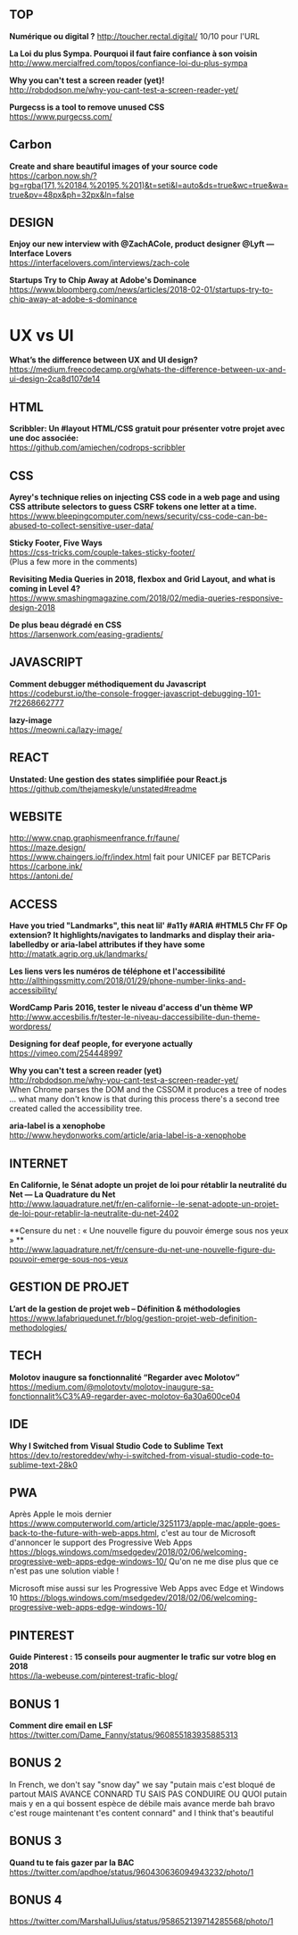 ## TOP

**Numérique ou digital ?** 
http://toucher.rectal.digital/ 10/10 pour l'URL 

**La Loi du plus Sympa. Pourquoi il faut faire confiance à son voisin**  
http://www.mercialfred.com/topos/confiance-loi-du-plus-sympa

**Why you can't test a screen reader (yet)!**  
http://robdodson.me/why-you-cant-test-a-screen-reader-yet/

**Purgecss is a tool to remove unused CSS**  
https://www.purgecss.com/


## Carbon 
**Create and share beautiful images of your source code**  
https://carbon.now.sh/?bg=rgba(171,%20184,%20195,%201)&t=seti&l=auto&ds=true&wc=true&wa=true&pv=48px&ph=32px&ln=false


## DESIGN

**Enjoy our new interview with @ZachACole, product designer @Lyft — Interface Lovers**  
https://interfacelovers.com/interviews/zach-cole

**Startups Try to Chip Away at Adobe's Dominance**  
https://www.bloomberg.com/news/articles/2018-02-01/startups-try-to-chip-away-at-adobe-s-dominance


# UX vs UI
**What’s the difference between UX and UI design?**  
https://medium.freecodecamp.org/whats-the-difference-between-ux-and-ui-design-2ca8d107de14

## HTML

**Scribbler: Un #layout HTML/CSS gratuit pour présenter votre projet avec une doc associée:**  
https://github.com/amiechen/codrops-scribbler

## CSS

**Ayrey's technique relies on injecting CSS code in a web page and using CSS attribute selectors to guess CSRF tokens one letter at a time.**  
https://www.bleepingcomputer.com/news/security/css-code-can-be-abused-to-collect-sensitive-user-data/

**Sticky Footer, Five Ways**  
https://css-tricks.com/couple-takes-sticky-footer/  
(Plus a few more in the comments) 

**Revisiting Media Queries in 2018, flexbox and Grid Layout, and what is coming in Level 4?**  
https://www.smashingmagazine.com/2018/02/media-queries-responsive-design-2018

**De plus beau dégradé en CSS**  
https://larsenwork.com/easing-gradients/


## JAVASCRIPT

**Comment debugger méthodiquement du Javascript**  
https://codeburst.io/the-console-frogger-javascript-debugging-101-7f2268662777

**lazy-image**  
https://meowni.ca/lazy-image/


## REACT

**Unstated: Une gestion des states simplifiée pour React.js**  
https://github.com/thejameskyle/unstated#readme


## WEBSITE

http://www.cnap.graphismeenfrance.fr/faune/  
https://maze.design/  
https://www.chaingers.io/fr/index.html fait pour UNICEF par BETCParis  
https://carbone.ink/  
https://antoni.de/


## ACCESS

**Have you tried "Landmarks", this neat lil' #a11y #ARIA #HTML5 Chr FF Op extension? It highlights/navigates to landmarks and display their aria-labelledby or aria-label attributes if they have some**  
http://matatk.agrip.org.uk/landmarks/

**Les liens vers les numéros de téléphone et l'accessibilité**  
http://allthingssmitty.com/2018/01/29/phone-number-links-and-accessibility/

**WordCamp Paris 2016, tester le niveau d'access d'un thème WP**  
http://www.accesbilis.fr/tester-le-niveau-daccessibilite-dun-theme-wordpress/

**Designing for deaf people, for everyone actually**  
https://vimeo.com/254448997

**Why you can't test a screen reader (yet)**  
http://robdodson.me/why-you-cant-test-a-screen-reader-yet/  
When Chrome parses the DOM and the CSSOM it produces a tree of nodes ... what many don't know is that during this process there's a second tree created called the accessibility tree.

**aria-label is a xenophobe**  
http://www.heydonworks.com/article/aria-label-is-a-xenophobe


## INTERNET

**En Californie, le Sénat adopte un projet de loi pour rétablir la neutralité du Net — La Quadrature du Net**  
http://www.laquadrature.net/fr/en-californie--le-senat-adopte-un-projet-de-loi-pour-retablir-la-neutralite-du-net-2402

**Censure du net : « Une nouvelle figure du pouvoir émerge sous nos yeux » **  
http://www.laquadrature.net/fr/censure-du-net-une-nouvelle-figure-du-pouvoir-emerge-sous-nos-yeux


## GESTION DE PROJET

**L’art de la gestion de projet web – Définition & méthodologies**  
https://www.lafabriquedunet.fr/blog/gestion-projet-web-definition-methodologies/


## TECH

**Molotov inaugure sa fonctionnalité “Regarder avec Molotov”**  
https://medium.com/@molotovtv/molotov-inaugure-sa-fonctionnalit%C3%A9-regarder-avec-molotov-6a30a600ce04


## IDE

**Why I Switched from Visual Studio Code to Sublime Text**  
https://dev.to/restoreddev/why-i-switched-from-visual-studio-code-to-sublime-text-28k0


## PWA

Après Apple le mois dernier https://www.computerworld.com/article/3251173/apple-mac/apple-goes-back-to-the-future-with-web-apps.html, c'est au tour de Microsoft d'annoncer le support des Progressive Web Apps https://blogs.windows.com/msedgedev/2018/02/06/welcoming-progressive-web-apps-edge-windows-10/ Qu'on ne me dise plus que ce n'est pas une solution viable !  

Microsoft mise aussi sur les Progressive Web Apps avec Edge et Windows 10 
https://blogs.windows.com/msedgedev/2018/02/06/welcoming-progressive-web-apps-edge-windows-10/


## PINTEREST

**Guide Pinterest : 15 conseils pour augmenter le trafic sur votre blog en 2018**  
https://la-webeuse.com/pinterest-trafic-blog/


## BONUS 1

**Comment dire email en LSF**  
https://twitter.com/Dame_Fanny/status/960855183935885313


## BONUS 2

In French, we don't say "snow day" we say "putain mais c'est bloqué de partout MAIS AVANCE CONNARD TU SAIS PAS CONDUIRE OU QUOI putain mais y en a qui bossent espèce de débile mais avance merde bah bravo c'est rouge maintenant t'es content connard" and I think that's beautiful


## BONUS 3

**Quand tu te fais gazer par la BAC**  
https://twitter.com/apdhoe/status/960430636094943232/photo/1


## BONUS 4
https://twitter.com/MarshallJulius/status/958652139714285568/photo/1

